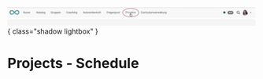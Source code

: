 ![bereiche_projekte_v1_de.png](assets/bereiche_projekte_v1_de.png){ class="shadow lightbox" }

# Projects - Schedule
